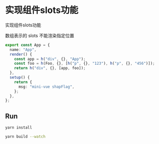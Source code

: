 # 实现组件slots功能

实现组件slots功能


数组表示的 slots 不能渲染指定位置

```ts
export const App = {
  name: "App",
  render() {
    const app = h("div", {}, "App");
    const foo = h(Foo, {}, [h("p", {}, "123"), h("p", {}, "456")]);
    return h("div", {}, [app, foo]);
  },
  setup() {
    return {
      msg: "mini-vue shapFlag",
    };
  },
};

```

## Run

```bash
yarn install
```

```bash
yarn build --watch
```


